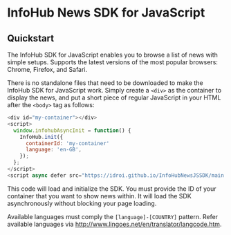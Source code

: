 # InfoHub News SDK for JavaScript

## Quickstart

The InfoHub SDK for JavaScript enables you to browse a list of news with simple setups. Supports the latest versions of the most popular browsers: Chrome, Firefox, and Safari.

There is no standalone files that need to be downloaded to make the InfoHub SDK for JavaScript work. Simply create a `<div>` as the container to display the news, and put a short piece of regular JavaScript in your HTML after the `<body>` tag as follows:

```js
<div id="my-container"></div>
<script>
  window.infohubAsyncInit = function() {
    InfoHub.init({
      containerId: 'my-container'
      language: 'en-GB',
    });
  };
</script>
<script async defer src="https://idroi.github.io/InfoHubNewsJSSDK/main.js"></script>
```

This code will load and initialize the SDK. You must provide the ID of your container that you want to show news within. It will load the SDK asynchronously without blocking your page loading.

Available languages must comply the `[language]-[COUNTRY]` pattern. Refer available languages via http://www.lingoes.net/en/translator/langcode.htm.
